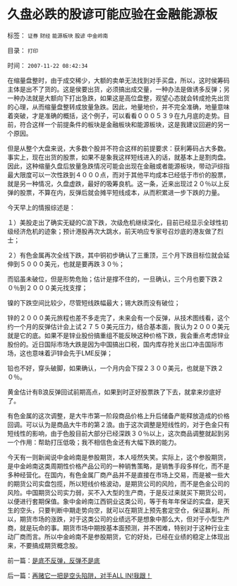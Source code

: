 # 久盘必跌的股谚可能应验在金融能源板

标签： `证券` `财经` `能源板块` `股谚` `中金岭南` 

目录： `打印`

时间： `2007-11-22 08:42:34`

在缩量盘整时，由于成交稀少，大额的卖单无法找到对手买盘，所以，这时侯筹码主体是出不了货的。这是侯要出货，必须搞出成交量，一种办法是做诱多反弹；另一种办法就是大额向下打出急跌，如果这是高位盘整，观望心态就会转成抢先出货的心理，从而缩量盘整转成放量急跌。因此，地量地价，并不完全准确，地量意味着突破，才是准确的概括，这个例子，可以看看０００５３９在九月底的走势。目前，符合这样一个前提条件的板块是金融板块和能源板块，这是我建议回避的另一个原因。

但是从整个大盘来说，大多数个股并不符合这样的前提要求：获利筹码占大多数。事实上，现在出货的股票，如果不是象我这样短线进入的话，就基本上是割肉盘。因此，这种缩量久盘后放量急跌情况可能会出现在金融或者能源板块，带动沪综指最大限度可以一次性跌到４０００点，而对于其他平均成本已经低于市价的股票，就是另一种情况，久盘虚跌，最好的吸筹良机。这一条，近来出现过２０％以上反弹的股票，不算在内，反弹后就会摊平短线成本，从而积累进一步下跌的力量。

今天早上的情报综述是：

１）美股走出了确实无疑的C浪下跌，次级危机继续深化，目前已经显示全球性初级经济危机的迹象；预计港股再次大跳水，前天响应专家号召炒底的港友做了烈士；

２）有色金属再次全线下跌，其中铜初步确认了三重顶，三个月下跌目标位就会延伸到５０００美元，也就是要再跌３０％；

而铝虽未破位，但是形势危贻；估计是撑不住的，一旦确认，三个月也要下跌２０％到２０００美元找支撑；

镍的下跌空间比较少，尽管短线跌幅最大；锡大跌而没有破位；

锌的２０００美元旅程也差不多走完了，未来会有一个反弹，从技术图线看，这个约一个月的反弹估计会上试２７５０美元压力，结合基本面，我认为２０００美元就是它的底。如果不是锌业股份搞重组不能反映这种价格下跌，我会重点考虑锌业股份的。近日国际市场大跌是因为中国搞出口税，国内库存抢关出口冲击国际市场，这也意味着沪锌会先于LME反弹；

铅也不好，穿头破脚，如果确认，一个月内会下探２３００美元，也就是下跌２０％。

黄金估计有B浪反弹回试前期高点，如果到时正好股票跌了下去，就拿来炒底好了。

有色金属的这次调整，是大牛市第一阶段商品价格上升后储备产能释放造成的价格回调。可以认为是商品大牛市的第２浪。由于这次调整是短线性的，对于色金只有短线性的影响，由于色股目前大部分已经深跌３０％以上，这次商品调整就起到另一个作用：帮助打压低吸；我不相信色金还有大幅下跌的能力。

今天有一则新闻说中金岭南是参股期货，本人哑然失笑。实际上，这个参股期货，是中金岭南这类周期性价格产品公司的一种销售策略，是销售手段多样化，而不是多种经营化。在国内，有色金属厂商产品并不是直接在市场上交易，而是被一些大的期货公司实盘包揽，所以短线价格波动，是期货公司的风险，而不是色金公司的风险。中国期货公司实力弱，买不入大型的生产商，于是反过来就买下期货公司，以便进行套期保值。象中金岭南江西铜业这类公司，等于有年年保证的实盘，是天生的空头，只要判断中期走势向空，就可以在期货上预先套定空仓，保证赢利。所以，期货市场的涨跌，对于这类公司的业绩远不是想象中那么大，但对于小型生产商，就是玩命的事。期货市场中期按基本面预测，并不困难，特别对于这种行业主动厂商而言。所以中金岭南不是参股期货，它的好处，已经在业绩的稳定上体现出来，不要搞成期货概念股。



前一篇：[是底不反弹，反弹不是底](../../../2007/11/21/是底不反弹，反弹不是底.md)

后一篇：[再赌它一把是空头陷阱，对手ALL&nbsp;IN!我跟！](../../../2007/11/22/再赌它一把是空头陷阱，对手ALL&nbsp;IN!我跟！.md)